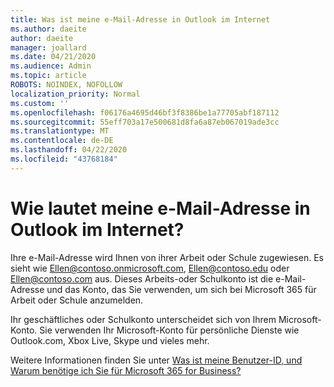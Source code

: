 ```yaml
---
title: Was ist meine e-Mail-Adresse in Outlook im Internet
ms.author: daeite
author: daeite
manager: joallard
ms.date: 04/21/2020
ms.audience: Admin
ms.topic: article
ROBOTS: NOINDEX, NOFOLLOW
localization_priority: Normal
ms.custom: ''
ms.openlocfilehash: f06176a4695d46bf3f8386be1a77705abf187112
ms.sourcegitcommit: 55eff703a17e500681d8fa6a87eb067019ade3cc
ms.translationtype: MT
ms.contentlocale: de-DE
ms.lasthandoff: 04/22/2020
ms.locfileid: "43768184"
---
```

# <a name="what-is-my-email-address-in-outlook-on-the-web"></a>Wie lautet meine e-Mail-Adresse in Outlook im Internet?

Ihre e-Mail-Adresse wird Ihnen von ihrer Arbeit oder Schule zugewiesen. Es sieht wie Ellen@contoso.onmicrosoft.com, Ellen@contoso.edu oder Ellen@contoso.com aus. Dieses Arbeits-oder Schulkonto ist die e-Mail-Adresse und das Konto, das Sie verwenden, um sich bei Microsoft 365 für Arbeit oder Schule anzumelden.

Ihr geschäftliches oder Schulkonto unterscheidet sich von Ihrem Microsoft-Konto. Sie verwenden Ihr Microsoft-Konto für persönliche Dienste wie Outlook.com, Xbox Live, Skype und vieles mehr.

Weitere Informationen finden Sie unter [Was ist meine Benutzer-ID, und Warum benötige ich Sie für Microsoft 365 for Business?](https://support.office.com/article/37da662b-5da6-4b56-a091-2731b2ecc8b4)